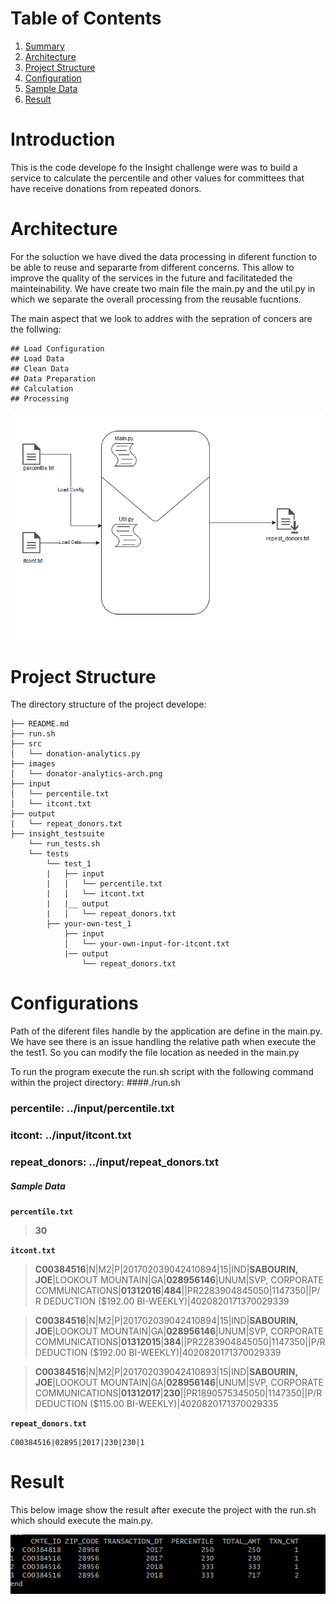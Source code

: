 # Table of Contents
1. [Summary](README.md#introduction)
2. [Architecture](README.md#architecture)
3. [Project Structure](README.md#project-structure)
4. [Configuration](README.md#configuration)
5. [Sample Data](README.md#sample-data)
6. [Result](README.md#result)


# Introduction

This is the code develope fo the Insight challenge were was to build a service to calculate the percentile and other values for committees 
that have receive donations from repeated donors. 

# Architecture

For the soluction we have dived the data processing in diferent function to be able to reuse and separarte from different concerns. This allow 
to improve the quality of the services in the future and facilitateded the mainteinability. We have create two main file the main.py 
and the util.py in which we separate the overall processing from the reusable fucntions.

The main aspect that we look to addres with the sepration of concers are the follwing: 
	
	## Load Configuration
	## Load Data 
	## Clean Data
	## Data Preparation
	## Calculation 
	## Processing
	
![donators-analytics-arch](https://github.com/avionero/donation-analytics/blob/master/images/donator-analytics-arch.PNG)

# Project Structure
The directory structure of the project develope:

    ├── README.md 
    ├── run.sh
    ├── src
    │   └── donation-analytics.py
	├── images
    │   └── donator-analytics-arch.png
    ├── input
    │   └── percentile.txt
    │   └── itcont.txt
    ├── output
    |   └── repeat_donors.txt
    ├── insight_testsuite
        └── run_tests.sh
        └── tests
            └── test_1
            |   ├── input
            |   │   └── percentile.txt
            |   │   └── itcont.txt
            |   |__ output
            |   │   └── repeat_donors.txt
            ├── your-own-test_1
                ├── input
                │   └── your-own-input-for-itcont.txt
                |── output
                    └── repeat_donors.txt
					
# Configurations

Path of the diferent files handle by the application are define in the main.py. We have see there is an issue handling the relative path
when execute the the test1. So you can modify the file location as needed in the main.py 

To run the program execute the run.sh script with the following command within the project directory: ####./run.sh

  ### percentile: ../input/percentile.txt
  ### itcont: ../input/itcont.txt
  ### repeat_donors: ../input/repeat_donors.txt
  
  
##### Sample Data

**`percentile.txt`**
> **30**

**`itcont.txt`**

> **C00384516**|N|M2|P|201702039042410894|15|IND|**SABOURIN, JOE**|LOOKOUT MOUNTAIN|GA|**028956146**|UNUM|SVP, CORPORATE COMMUNICATIONS|**01312016**|**484**||PR2283904845050|1147350||P/R DEDUCTION ($192.00 BI-WEEKLY)|4020820171370029339

> **C00384516**|N|M2|P|201702039042410894|15|IND|**SABOURIN, JOE**|LOOKOUT MOUNTAIN|GA|**028956146**|UNUM|SVP, CORPORATE COMMUNICATIONS|**01312015**|**384**||PR2283904845050|1147350||P/R DEDUCTION ($192.00 BI-WEEKLY)|4020820171370029339

> **C00384516**|N|M2|P|201702039042410893|15|IND|**SABOURIN, JOE**|LOOKOUT MOUNTAIN|GA|**028956146**|UNUM|SVP, CORPORATE COMMUNICATIONS|**01312017**|**230**||PR1890575345050|1147350||P/R DEDUCTION ($115.00 BI-WEEKLY)|4020820171370029335

**`repeat_donors.txt`**

    C00384516|02895|2017|230|230|1
	
# Result

This below image show the result after execute the project with the run.sh which should execute the main.py. 

![donators-analytics-result](https://github.com/avionero/donation-analytics/blob/master/images/donator-analytics-result.PNG)

